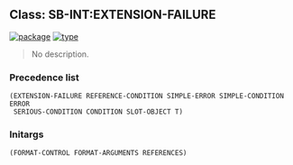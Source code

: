 ## Class: SB-INT:EXTENSION-FAILURE
[![package](https://img.shields.io/badge/Package-SB--INT-5f9ea0.svg?style=social&colorA=999999)](../) [![type](https://img.shields.io/badge/Type-Class-5f9ea0.svg?style=social&colorA=999999)](../#class) 

> No description.

### Precedence list
```
(EXTENSION-FAILURE REFERENCE-CONDITION SIMPLE-ERROR SIMPLE-CONDITION ERROR
 SERIOUS-CONDITION CONDITION SLOT-OBJECT T)
```
### Initargs
```
(FORMAT-CONTROL FORMAT-ARGUMENTS REFERENCES)
```

